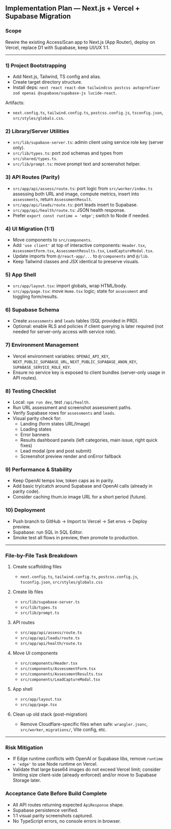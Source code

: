 ## Implementation Plan — Next.js + Vercel + Supabase Migration

### Scope
Rewire the existing AccessiScan app to Next.js (App Router), deploy on Vercel, replace D1 with Supabase, keep UI/UX 1:1.

---

### 1) Project Bootstrapping
- Add Next.js, Tailwind, TS config and alias.
- Create target directory structure.
- Install deps: `next react react-dom tailwindcss postcss autoprefixer zod openai @supabase/supabase-js lucide-react`.

Artifacts:
- `next.config.ts`, `tailwind.config.ts`, `postcss.config.js`, `tsconfig.json`, `src/styles/globals.css`.

### 2) Library/Server Utilities
- `src/lib/supabase-server.ts`: admin client using service role key (server only).
- `src/lib/types.ts`: port zod schemas and types from `src/shared/types.ts`.
- `src/lib/prompt.ts`: move prompt text and screenshot helper.

### 3) API Routes (Parity)
- `src/app/api/assess/route.ts`: port logic from `src/worker/index.ts` assessing both URL and image, compute metrics, insert into `assessments`, return `AssessmentResult`.
- `src/app/api/leads/route.ts`: port leads insert to Supabase.
- `src/app/api/health/route.ts`: JSON health response.
- Prefer `export const runtime = 'edge'`; switch to Node if needed.

### 4) UI Migration (1:1)
- Move components to `src/components`.
- Add `'use client'` at top of interactive components: `Header.tsx`, `AssessmentForm.tsx`, `AssessmentResults.tsx`, `LeadCaptureModal.tsx`.
- Update imports from `@/react-app/...` to `@/components` and `@/lib`.
- Keep Tailwind classes and JSX identical to preserve visuals.

### 5) App Shell
- `src/app/layout.tsx`: import globals, wrap HTML/body.
- `src/app/page.tsx`: move `Home.tsx` logic; state for `assessment` and toggling form/results.

### 6) Supabase Schema
- Create `assessments` and `leads` tables (SQL provided in PRD).
- Optional: enable RLS and policies if client querying is later required (not needed for server-only access with service role).

### 7) Environment Management
- Vercel environment variables: `OPENAI_API_KEY`, `NEXT_PUBLIC_SUPABASE_URL`, `NEXT_PUBLIC_SUPABASE_ANON_KEY`, `SUPABASE_SERVICE_ROLE_KEY`.
- Ensure no service key is exposed to client bundles (server-only usage in API routes).

### 8) Testing Checklist
- Local: `npm run dev`, test `/api/health`.
- Run URL assessment and screenshot assessment paths.
- Verify Supabase rows for `assessments` and `leads`.
- Visual parity check for:
  - Landing (form states URL/Image)
  - Loading states
  - Error banners
  - Results dashboard panels (left categories, main issue, right quick fixes)
  - Lead modal (pre and post submit)
  - Screenshot preview render and onError fallback

### 9) Performance & Stability
- Keep OpenAI temps low, token caps as in parity.
- Add basic try/catch around Supabase and OpenAI calls (already in parity code).
- Consider caching thum.io image URL for a short period (future).

### 10) Deployment
- Push branch to GitHub → Import to Vercel → Set envs → Deploy preview.
- Supabase: run SQL in SQL Editor.
- Smoke test all flows in preview, then promote to production.

---

### File-by-File Task Breakdown

1. Create scaffolding files
   - `next.config.ts`, `tailwind.config.ts`, `postcss.config.js`, `tsconfig.json`, `src/styles/globals.css`

2. Create lib files
   - `src/lib/supabase-server.ts`
   - `src/lib/types.ts`
   - `src/lib/prompt.ts`

3. API routes
   - `src/app/api/assess/route.ts`
   - `src/app/api/leads/route.ts`
   - `src/app/api/health/route.ts`

4. Move UI components
   - `src/components/Header.tsx`
   - `src/components/AssessmentForm.tsx`
   - `src/components/AssessmentResults.tsx`
   - `src/components/LeadCaptureModal.tsx`

5. App shell
   - `src/app/layout.tsx`
   - `src/app/page.tsx`

6. Clean up old stack (post-migration)
   - Remove Cloudflare-specific files when safe: `wrangler.jsonc`, `src/worker`, `migrations/`, Vite config, etc.

---

### Risk Mitigation
- If Edge runtime conflicts with OpenAI or Supabase libs, remove `runtime = 'edge'` to use Node runtime on Vercel.
- Validate that large base64 images do not exceed Vercel limit; consider limiting size client-side (already enforced) and/or move to Supabase Storage later.

### Acceptance Gate Before Build Complete
- All API routes returning expected `ApiResponse` shape.
- Supabase persistence verified.
- 1:1 visual parity screenshots captured.
- No TypeScript errors, no console errors in browser.
